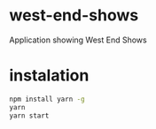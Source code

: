 # west-end-shows

Application showing West End Shows

# instalation

```bash
npm install yarn -g
yarn
yarn start
```
